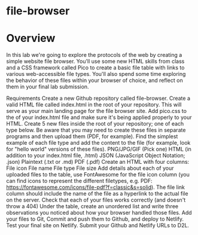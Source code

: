 # file-browser

# Overview
In this lab we're going to explore the protocols of the web by creating a simple website file browser. You'll use some new HTML skills from class and a CSS framework called Pico to create a basic file table with links to various web-accessible file types. You'll also spend some time exploring the behavior of these files within your browser of choice, and reflect on them in your final lab submission.

Requirements
Create a new Github repository called file-browser.
Create a valid HTML file called index.html in the root of your repository. This will serve as your main landing page for the file browser site.
Add pico.css to the <head> of your index.html file and make sure it's being applied properly to your HTML.
Create 5 new files inside the root of your repository; one of each type below. Be aware that you may need to create these files in separate programs and then upload them (PDF, for example). Find the simplest example of each file type and add the content to the file (for example, look for "hello world" versions of these files).
    PNG/JPG/GIF (Pick one)
    HTML (in addition to your index.html file, .html)
    JSON (JavaScript Object Notation; .json)
    Plaintext (.txt or .md)
    PDF (.pdf)
Create an HTML <table> with four columns:
    File icon
    File name
    File type
    File size
Add details about each of your uploaded files to the table, use FontAwesome for the file icon column (you can find icons to represent the different filetypes, e.g. PDF: https://fontawesome.com/icons/file-pdf?f=classic&s=solid).
The file link column should include the name of the file as a hyperlink to the actual file on the server.
Check that each of your files works correctly (and doesn't throw a 404)
Under the table, create an unordered list and write three observations you noticed about how your browser handled those files.
Add your files to Git, Commit and push them to Github, and deploy to Netlify.
Test your final site on Netlify.
Submit your Github and Netlify URLs to D2L.